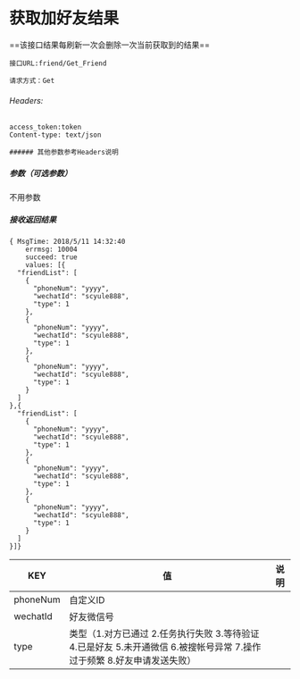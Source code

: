 #   获取加好友结果

==该接口结果每刷新一次会删除一次当前获取到的结果==


```
接口URL:friend/Get_Friend

请求方式：Get

```
######  Headers:

```
access_token:token
Content-type: text/json

###### 其他参数参考Headers说明
```

#####  参数（可选参数）

不用参数


#####  接收返回结果

```
{ MsgTime: 2018/5/11 14:32:40
    errmsg: 10004
    succeed: true
    values: [{
  "friendList": [
    {
      "phoneNum": "yyyy",
      "wechatId": "scyule888",
      "type": 1
    },
    {
      "phoneNum": "yyyy",
      "wechatId": "scyule888",
      "type": 1
    },
    {
      "phoneNum": "yyyy",
      "wechatId": "scyule888",
      "type": 1
    }
  ]
},{
  "friendList": [
    {
      "phoneNum": "yyyy",
      "wechatId": "scyule888",
      "type": 1
    },
    {
      "phoneNum": "yyyy",
      "wechatId": "scyule888",
      "type": 1
    },
    {
      "phoneNum": "yyyy",
      "wechatId": "scyule888",
      "type": 1
    }
  ]
}]}
```

KEY | 值 | 说明
---|---|-------
phoneNum|自定义ID
wechatId|好友微信号
type|类型（1.对方已通过 2.任务执行失败 3.等待验证 4.已是好友 5.未开通微信 6.被搜帐号异常 7.操作过于频繁 8.好友申请发送失败）
